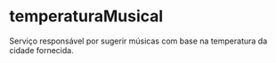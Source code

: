 # temperaturaMusical
Serviço responsável por sugerir músicas com base na temperatura da cidade fornecida.
